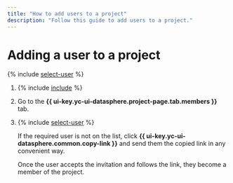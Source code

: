 ```yaml
---
title: "How to add users to a project"
description: "Follow this guide to add users to a project."
---
```


# Adding a user to a project

{% include [select-user](../../../_includes/datasphere/organization-users.md) %}

1. {% include [include](../../../_includes/datasphere/ui-find-project.md) %}

1. Go to the **{{ ui-key.yc-ui-datasphere.project-page.tab.members }}** tab.

1. {% include [select-user](../../../_includes/datasphere/select-from-list.md) %}

   If the required user is not on the list, click **{{ ui-key.yc-ui-datasphere.common.copy-link }}** and send them the copied link in any convenient way.

   Once the user accepts the invitation and follows the link, they become a member of the project.

